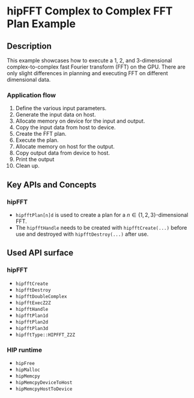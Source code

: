 # hipFFT Complex to Complex FFT Plan  Example

## Description

This example showcases how to execute a 1, 2, and 3-dimensional complex-to-complex fast Fourier
transform (FFT) on the GPU. There are only slight differences in planning and executing FFT on
different dimensional data.

### Application flow

1. Define the various input parameters.
2. Generate the input data on host.
3. Allocate memory on device for the input and output.
4. Copy the input data from host to device.
5. Create the FFT plan.
6. Execute the plan.
7. Allocate memory on host for the output.
8. Copy output data from device to host.
9. Print the output
10. Clean up.

## Key APIs and Concepts

### hipFFT

- `hipfftPlan[n]d` is used to create a plan for a $n \in \{ 1, 2, 3 \}$-dimensional FFT.
- The `hipfftHandle` needs to be created with `hipfftCreate(...)` before use and destroyed with `hipfftDestroy(...)` after use.

## Used API surface

### hipFFT

- `hipfftCreate`
- `hipfftDestroy`
- `hipfftDoubleComplex`
- `hipfftExecZ2Z`
- `hipfftHandle`
- `hipfftPlan1d`
- `hipfftPlan2d`
- `hipfftPlan3d`
- `hipfftType::HIPFFT_Z2Z`

### HIP runtime

- `hipFree`
- `hipMalloc`
- `hipMemcpy`
- `hipMemcpyDeviceToHost`
- `hipMemcpyHostToDevice`
